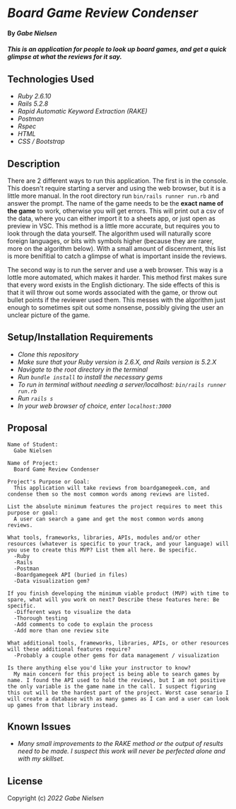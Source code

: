 # _Board Game Review Condenser_

#### By _**Gabe Nielsen**_

#### _This is an application for people to look up board games, and get a quick glimpse at what the reviews for it say._

## Technologies Used

- _Ruby 2.6.10_
- _Rails 5.2.8_
- _Rapid Automatic Keyword Extraction (RAKE)_
- _Postman_
- _Rspec_
- _HTML_
- _CSS / Bootstrap_

## Description

There are 2 different ways to run this application. The first is in the console. This doesn't require starting a server and using the web browser, but it is a little more manual. In the root directory run `bin/rails runner run.rb` and answer the prompt. The name of the game needs to be the **exact name of the game** to work, otherwise you will get errors. This will print out a csv of the data, where you can either import it to a sheets app, or just open as preview in VSC. This method is a little more accurate, but requires you to look through the data yourself. The algorithm used will naturally score foreign languages, or bits with symbols higher (because they are rarer, more on the algorithm below). With a small amount of discernment, this list is more benifitial to catch a glimpse of what is important inside the reviews.

The second way is to run the server and use a web browser. This way is a lottle more automated, which makes it harder. This method first makes sure that every word exists in the English dictionary. The side effects of this is that it will throw out some words associated with the game, or throw out bullet points if the reviewer used them. This messes with the algorithm just enough to sometimes spit out some nonsense, possibly giving the user an unclear picture of the game.

## Setup/Installation Requirements

- _Clone this repository_
- _Make sure that your Ruby version is 2.6.X, and Rails version is 5.2.X_
- _Navigate to the root directory in the terminal_
- _Run `bundle install` to install the necessary gems_
- _To run in terminal without needing a server/localhost: `bin/rails runner run.rb`_
- _Run `rails s`_
- _In your web browser of choice, enter `localhost:3000`_

## Proposal

```
Name of Student:
  Gabe Nielsen

Name of Project:
  Board Game Review Condenser

Project's Purpose or Goal:
  This application will take reviews from boardgamegeek.com, and condense them so the most common words among reviews are listed.

List the absolute minimum features the project requires to meet this purpose or goal:
  A user can search a game and get the most common words among reviews.

What tools, frameworks, libraries, APIs, modules and/or other resources (whatever is specific to your track, and your language) will you use to create this MVP? List them all here. Be specific.
  -Ruby
  -Rails
  -Postman
  -Boardgamegeek API (buried in files)
  -Data visualization gem?

If you finish developing the minimum viable product (MVP) with time to spare, what will you work on next? Describe these features here: Be specific.
  -Different ways to visualize the data
  -Thorough testing
  -Add comments to code to explain the process
  -Add more than one review site

What additional tools, frameworks, libraries, APIs, or other resources will these additional features require?
  -Probably a couple other gems for data management / visualization

Is there anything else you'd like your instructor to know?
  My main concern for this project is being able to search games by name. I found the API used to hold the reviews, but I am not positive the only variable is the game name in the call. I suspect figuring this out will be the hardest part of the project. Worst case senario I will create a database with as many games as I can and a user can look up games from that library instead.
```

## Known Issues

- _Many small improvements to the RAKE method or the output of results need to be made. I suspect this work will never be perfected alone and with my skillset._

## License

Copyright (c) _2022_ _Gabe Nielsen_
